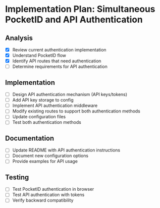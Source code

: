 # Implementation Plan: Simultaneous PocketID and API Authentication

## Analysis
- [x] Review current authentication implementation
- [x] Understand PocketID flow
- [x] Identify API routes that need authentication
- [ ] Determine requirements for API authentication

## Implementation
- [ ] Design API authentication mechanism (API keys/tokens)
- [ ] Add API key storage to config
- [ ] Implement API authentication middleware
- [ ] Modify existing routes to support both authentication methods
- [ ] Update configuration files
- [ ] Test both authentication methods

## Documentation
- [ ] Update README with API authentication instructions
- [ ] Document new configuration options
- [ ] Provide examples for API usage

## Testing
- [ ] Test PocketID authentication in browser
- [ ] Test API authentication with tokens
- [ ] Verify backward compatibility
